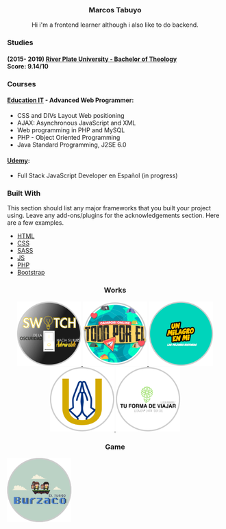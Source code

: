 <!-- PROJECT LOGO -->
<br />
<p align="center">
  <h3 align="center">Marcos Tabuyo</h3>

  <p align="center">
    Hi i'm a frontend learner although i also like to do backend.
    <br />
  </p>
</p>
<h3>Studies</h3>
<h4>(2015- 2019) <a href="https://uap.edu.ar/carrera/teologia/">River Plate University - Bachelor of Theology</a></br>
Score: 9.14/10</h4>

<h3>Courses</h3>
<h4><a href="https://www.educacionit.com/">Education IT</a> - Advanced Web Programmer:</h4>
<ul>
  <li>CSS and DIVs Layout Web positioning</li>
  <li>AJAX: Asynchronous JavaScript and XML</li>
  <li>Web programming in PHP and MySQL</li>
  <li>PHP - Object Oriented Programming</li>
  <li>Java Standard Programming, J2SE 6.0</li>
</ul>
<h4><a href="https://www.udemy.com/course/fullstack-js-en-espanol/">Udemy</a>:</h4>
<ul>
  <li>Full Stack JavaScript Developer en Español (in progress)</li>
</ul>

### Built With

This section should list any major frameworks that you built your project using. Leave any add-ons/plugins for the acknowledgements section. Here are a few examples.
* [HTML](https://getbootstrap.com)
* [CSS](https://getbootstrap.com)
* [SASS](https://sass-lang.com/)
* [JS]()
* [PHP](https://www.php.net/)
* [Bootstrap](https://getbootstrap.com)


<h3 align="center">Works</h3>
<p align="center">
  <a href="https://www.congresojaabo.com.ar">
    <img src="images/congreso.png" alt="Logo" width="150" height="150">
  </a>
  <a href="https://www.camporionlineabo.com.ar">
    <img src="images/campori.png" alt="Logo" width="150" height="150">
  </a>
  <a href="https://www.unmilagroenmi.com.ar">
    <img src="images/unmilagro.png" alt="Logo" width="150" height="150">
  </a>
  <a href="https://">
    <img src="images/unidos.png" alt="Logo" width="150" height="150">
  </a>
  <a href="https://">
    <img src="images/tuforma.png" alt="Logo" width="150" height="150">
  </a>
</p>

<h3 align="center">Game</h3>
<a href="https://www.camporionlineabo.com.ar/burzaco_juego.php">
    <img src="images/burzaco.png" alt="Logo" width="150" height="150">
</a>
